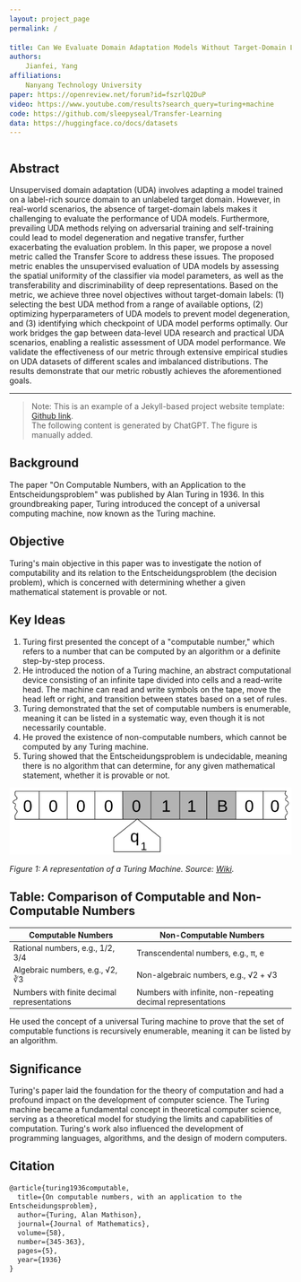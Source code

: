 ```yaml
---
layout: project_page
permalink: /

title: Can We Evaluate Domain Adaptation Models Without Target-Domain Labels
authors:
    Jianfei, Yang
affiliations:
    Nanyang Technology University
paper: https://openreview.net/forum?id=fszrlQ2DuP
video: https://www.youtube.com/results?search_query=turing+machine
code: https://github.com/sleepyseal/Transfer-Learning
data: https://huggingface.co/docs/datasets
---
```


<div class="columns is-centered has-text-centered">
    <div class="column is-four-fifths">
        <h2>Abstract</h2>
        <div class="content has-text-justified">
Unsupervised domain adaptation (UDA) involves adapting a model trained on a label-rich source domain to an unlabeled target domain. However, in real-world scenarios, the absence of target-domain labels makes it challenging to evaluate the performance of UDA models. Furthermore, prevailing UDA methods relying on adversarial training and self-training could lead to model degeneration and negative transfer, further exacerbating the evaluation problem. In this paper, we propose a novel metric called the Transfer Score to address these issues. The proposed metric enables the unsupervised evaluation of UDA models by assessing the spatial uniformity of the classifier via model parameters, as well as the transferability and discriminability of deep representations. Based on the metric, we achieve three novel objectives without target-domain labels: (1) selecting the best UDA method from a range of available options, (2) optimizing hyperparameters of UDA models to prevent model degeneration, and (3) identifying which checkpoint of UDA model performs optimally. Our work bridges the gap between data-level UDA research and practical UDA scenarios, enabling a realistic assessment of UDA model performance. We validate the effectiveness of our metric through extensive empirical studies on UDA datasets of different scales and imbalanced distributions. The results demonstrate that our metric robustly achieves the aforementioned goals.
        </div>
    </div>
</div>

---

> Note: This is an example of a Jekyll-based project website template: [Github link](https://github.com/shunzh/project_website).\
> The following content is generated by ChatGPT. The figure is manually added.

## Background
The paper "On Computable Numbers, with an Application to the Entscheidungsproblem" was published by Alan Turing in 1936. In this groundbreaking paper, Turing introduced the concept of a universal computing machine, now known as the Turing machine.

## Objective
Turing's main objective in this paper was to investigate the notion of computability and its relation to the Entscheidungsproblem (the decision problem), which is concerned with determining whether a given mathematical statement is provable or not.


## Key Ideas
1. Turing first presented the concept of a "computable number," which refers to a number that can be computed by an algorithm or a definite step-by-step process.
2. He introduced the notion of a Turing machine, an abstract computational device consisting of an infinite tape divided into cells and a read-write head. The machine can read and write symbols on the tape, move the head left or right, and transition between states based on a set of rules.
3. Turing demonstrated that the set of computable numbers is enumerable, meaning it can be listed in a systematic way, even though it is not necessarily countable.
4. He proved the existence of non-computable numbers, which cannot be computed by any Turing machine.
5. Turing showed that the Entscheidungsproblem is undecidable, meaning there is no algorithm that can determine, for any given mathematical statement, whether it is provable or not.

![Turing Machine](/static/image/Turing_machine.png)

*Figure 1: A representation of a Turing Machine. Source: [Wiki](https://en.wikipedia.org/wiki/Turing_machine).*

## Table: Comparison of Computable and Non-Computable Numbers

| Computable Numbers | Non-Computable Numbers |
|-------------------|-----------------------|
| Rational numbers, e.g., 1/2, 3/4 | Transcendental numbers, e.g., π, e |
| Algebraic numbers, e.g., √2, ∛3 | Non-algebraic numbers, e.g., √2 + √3 |
| Numbers with finite decimal representations | Numbers with infinite, non-repeating decimal representations |

He used the concept of a universal Turing machine to prove that the set of computable functions is recursively enumerable, meaning it can be listed by an algorithm.

## Significance
Turing's paper laid the foundation for the theory of computation and had a profound impact on the development of computer science. The Turing machine became a fundamental concept in theoretical computer science, serving as a theoretical model for studying the limits and capabilities of computation. Turing's work also influenced the development of programming languages, algorithms, and the design of modern computers.

## Citation
```
@article{turing1936computable,
  title={On computable numbers, with an application to the Entscheidungsproblem},
  author={Turing, Alan Mathison},
  journal={Journal of Mathematics},
  volume={58},
  number={345-363},
  pages={5},
  year={1936}
}
```
